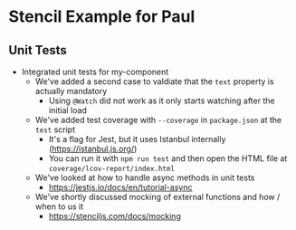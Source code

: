 # Stencil Example for Paul

## Unit Tests

- Integrated unit tests for my-component
  - We've added a second case to valdiate that the `text` property is actually mandatory
    - Using `@Watch` did not work as it only starts watching after the initial load
  - We've added test coverage with `--coverage` in `package.json` at the `test` script
    - It's a flag for Jest, but it uses Istanbul internally (https://istanbul.js.org/)
    - You can run it with `npm run test` and then open the HTML file at `coverage/lcov-report/index.html`
  - We've looked at how to handle async methods in unit tests
    - https://jestjs.io/docs/en/tutorial-async
  - We've shortly discussed mocking of external functions and how / when to us it
    - https://stenciljs.com/docs/mocking
